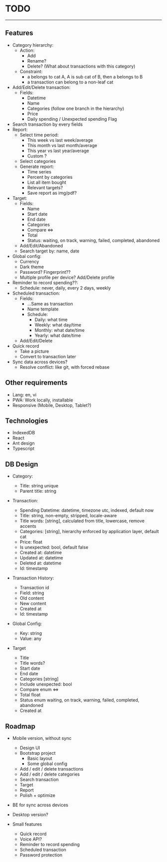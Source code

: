 # TODO

---

## Features

- Category hierarchy:
  - Action:
    - Add
    - Rename?
    - Delete? (What about transactions with this category)
  - Constraint:
    - a belongs to cat A, A is sub cat of B, then a belongs to B
    - a transaction can belong to a non-leaf cat
- Add/Edit/Delete transaction:
  - Fields:
    - Datetime
    - Name
    - Categories (follow one branch in the hierarchy)
    - Price
    - Daily spending / Unexpected spending Flag
- Search transaction by every fields
- Report:
  - Select time period:
    - This week vs last week/average
    - This month vs last month/average
    - This year vs last year/average
    - Custom ?
  - Select categories
  - Generate report:
    - Time series
    - Percent by categories
    - List all item bought
    - Relevant targets?
    - Save report as img/pdf?
- Target:
  - Fields:
    - Name
    - Start date
    - End date
    - Categories
    - Compare <=>
    - Total
    - Status: waiting, on track, warning, failed, completed, abandoned
  - Add/Edit/Abandoned
  - Search target by: name, date
- Global config:
  - Currency
  - Dark theme
  - Password? Fingerprint??
  - Multiple profile per device? Add/Delete profile
- Reminder to record spending??:
  - Schedule: never, daily, every 2 days, weekly
- Scheduled transaction:
  - Fields:
    - ...Same as transaction
    - Name template
    - Schedule:
      - Daily: what time
      - Weekly: what day/time
      - Monthly: what date/time
      - Yearly: what date/time
  - Add/Edit/Delete
- Quick record
  - Take a picture
  - Convert to transaction later
- Sync data across devices?
  - Resolve conflict: like git, with forced rebase

## Other requirements

- Lang: en, vi
- PWA: Work locally, installable
- Responsive (Mobile, Desktop, Tablet?)

## Technologies

- IndexedDB
- React
- Ant design
- Typescript

## DB Design

- Category:

  - Title: string unique
  - Parent title: string

- Transaction:
  - Spending Datetime: datetime, timezone utc, indexed, default now
  - Title: string, non-empty, stripped, locale-aware
  - Title words: [string], calculated from title, lowercase, remove accents
  - Categories: [string], hierarchy enforced by application layer, default cat
  - Price: float
  - Is unexpected: bool, default false
  - Created at: datetime
  - Updated at: datetime
  - Deleted at: datetime
  - Id: timestamp
- Transaction History:
  - Transaction id
  - Field: string
  - Old content
  - New content
  - Created at
  - Id: timestamp
- Global Config:
  - Key: string
  - Value: any
- Target
  - Title
  - Title words?
  - Start date
  - End date
  - Categories [string]
  - Include unexpected: bool
  - Compare enum <=>
  - Total float
  - Status enum waiting, on track, warning, failed, completed, abandoned
  - Created at

## Roadmap

- Mobile version, without sync
  - Design UI
  - Bootstrap project
    - Basic layout
    - Some global config
  - Add / edit / delete transactions
  - Add / edit / delete categories
  - Search transaction
  - Target
  - Report
  - Polish + optimize
  
- BE for sync across devices

- Desktop version?

- Small features
  - Quick record
  - Voice API?
  - Reminder to record spending
  - Scheduled transaction
  - Password protection
